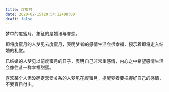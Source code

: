```yaml
---
title: 度蜜月
date: 2020-02-15T20:54:12+08:00
draft: false
---
```


梦中的度蜜月，象征的是婚讯与眷恋。


即将度蜜月的人梦见去度蜜月，表明梦者的感情生活会很幸福，预示着即将走入结婚的礼堂。


已结婚的人梦见以前度蜜月的日子，表明自己非常重感情，内心之中希望感情生活会像往昔一样幸福甜蜜。


喜欢某个人但没确定恋爱关系的人梦见在度蜜月，提醒梦者要把握好自己的感情，不要盲目付出。
